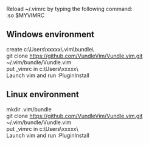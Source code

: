Reload ~/.vimrc by typing the following command:  
:so $MYVIMRC

## Windows environment  
create c:\Users\xxxxx\\.vim\bundle\  
git clone https://github.com/VundleVim/Vundle.vim.git ~/.vim/bundle/Vundle.vim  
put _vimrc in c:\Users\xxxxx\  
Launch vim and run :PluginInstall  

## Linux environment
mkdir .vim/bundle  
git clone https://github.com/VundleVim/Vundle.vim.git ~/.vim/bundle/Vundle.vim  
put _vimrc in c:\Users\xxxxx\  
Launch vim and run :PluginInstall 
